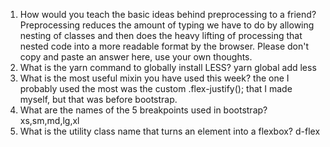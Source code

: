 <!-- Answers to the Self Study Questions go here -->

1. How would you teach the basic ideas behind preprocessing to a friend?  
    Preprocessing reduces the amount of typing we have to do by allowing nesting of classes and then does the heavy lifting of processing that nested code into a more readable format by the browser.
Please don't copy and paste an answer here, use your own thoughts.
2. What is the yarn command to globally install LESS? 
    yarn global add less
3. What is the most useful mixin you have used this week?
    the one I probably used the most was the custom .flex-justify(); that I made myself, but that was before bootstrap.
4. What are the names of the 5 breakpoints used in bootstrap?
    xs,sm,md,lg,xl
5. What is the utility class name that turns an element into a flexbox?
    d-flex

